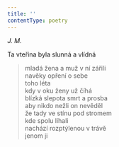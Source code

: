 ```yaml
---
title: ''
contentType: poetry
---
```


>   

>   

_J. M._

Ta vteřina byla slunná a vlídná

> mladá žena a muž v ní zářili  
> navěky opření o sebe  
> toho léta  
> kdy v oku ženy už číhá  
> blízká slepota smrt a prosba  
> aby nikdo nežli on nevěděl  
> že tady ve stínu pod stromem  
> kde spolu líhali  
> nachází rozptýlenou v trávě  
> jenom ji
